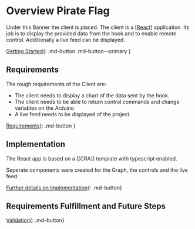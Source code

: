 # Overview Pirate Flag

Under this Banner the client is placed. The client is a [[React]] application. Its job is to display the provided data from the hook and to enable remote control. Additionally a live feed can be displayed.

[Getting Started](10-flag-getting-started.md){: .md-button .md-button--primary }

## Requirements

The rough requirements of the Client are:

* The client needs to display a chart of the data sent by the hook.
* The client needs to be able to return control commands and change variables on the Arduino
* A live feed needs to be displayed of the project.

[Requirements](20-flag-requirements.md){: .md-button  }

## Implementation

The React app is based on a [[CRA]] template with typescript enabled. 

Seperate components were created for the Graph, the controls and the live feed.

[Further details on Implementation](30-flag-implementation.md){: .md-button}

## Requirements Fulfillment and Future Steps

[Validation](40-flag-validation.md){: .md-button}

[//begin]: # "Autogenerated link references for markdown compatibility"
[React]: Theory\react "React"
[//end]: # "Autogenerated link references"